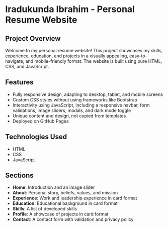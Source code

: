 # Iradukunda Ibrahim - Personal Resume Website

## Project Overview

Welcome to my personal resume website! This project showcases my skills, experience, education, and projects in a visually appealing, easy-to-navigate, and mobile-friendly format. The website is built using pure HTML, CSS, and JavaScript.

## Features

- Fully responsive design, adapting to desktop, tablet, and mobile screens
- Custom CSS styles without using frameworks like Bootstrap
- Interactivity using JavaScript, including a responsive navbar, form validations, image sliders, modals, and dark mode toggle
- Unique content and design, not copied from templates
- Deployed on GitHub Pages

## Technologies Used

- HTML
- CSS
- JavaScript

## Sections

- **Home**: Introduction and an image slider
- **About**: Personal story, beliefs, values, and mission
- **Experience**: Work and leadership experience in card format
- **Education**: Educational background in card format
- **Skills**: A list of developed skills
- **Profile**: A showcase of projects in card format
- **Contact**: A contact form with validation and privacy policy
